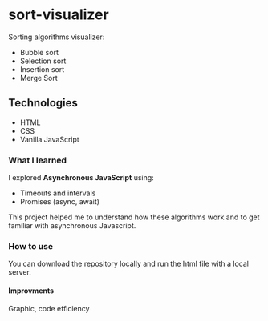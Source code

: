 # sort-visualizer
Sorting algorithms visualizer:
<ul>
  <li>Bubble sort</li>
  <li>Selection sort</li>
  <li>Insertion sort</li>
  <li>Merge Sort</li>
</ul>

## Technologies

* HTML
* CSS
* Vanilla JavaScript

### What I learned
I explored <b>Asynchronous JavaScript</b> using:

* Timeouts and intervals
* Promises (async, await)

This project helped me to understand how these algorithms work and to get familiar with asynchronous Javascript.

### How to use

You can download the repository locally and run the html file with a local server.

#### Improvments

Graphic, code efficiency
